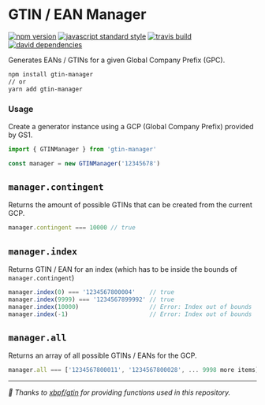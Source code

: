 GTIN / EAN Manager
===

[![npm version](https://img.shields.io/npm/v/gtin-manager.svg?style=flat-square)](https://npmjs.com/package/gtin-manager)
[![javascript standard style](https://img.shields.io/badge/code%20style-standard-blue.svg?style=flat-square)](http://standardjs.com/)
[![travis build](https://img.shields.io/travis/riennevaplus/gtin-manager/master.svg?style=flat-square)](https://travis-ci.org/riennevaplus/gtin-manager)
[![david dependencies](https://david-dm.org/riennevaplus/gtin-manager.svg?style=flat-square)](https://david-dm.org/riennevaplus/gtin-manager)


Generates EANs / GTINs for a given Global Company Prefix (GPC).

```bash
npm install gtin-manager
// or
yarn add gtin-manager
```

### Usage
Create a generator instance using a GCP (Global Company Prefix) provided by GS1.

```ts
import { GTINManager } from 'gtin-manager'

const manager = new GTINManager('12345678')
```

<a id='manager-contingent'></a>
`manager.contingent`
---

Returns the amount of possible GTINs that can be created from the current GCP.

```ts
manager.contingent === 10000 // true
```

<a id='manager-index'></a>
`manager.index`
---

Returns GTIN / EAN for an index (which has to be inside the bounds of `manager.contingent`)

```ts
manager.index(0) === '1234567800004'    // true
manager.index(9999) === '1234567899992' // true
manager.index(10000)                    // Error: Index out of bounds
manager.index(-1)                       // Error: Index out of bounds
```

<a id='generator-all'></a>
`manager.all`
---

Returns an array of all possible GTINs / EANs for the GCP.


```ts
manager.all === ['1234567800011', '1234567800028', ... 9998 more items] // true
```

---

*🌻 Thanks to [xbpf/gtin](https://github.com/xbpf/gtin) for providing functions used in this repository.*
